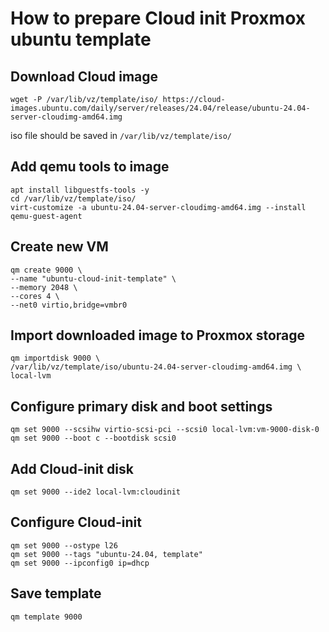 # How to prepare Cloud init Proxmox ubuntu template

## Download Cloud image

```shell
wget -P /var/lib/vz/template/iso/ https://cloud-images.ubuntu.com/daily/server/releases/24.04/release/ubuntu-24.04-server-cloudimg-amd64.img
```

iso file should be saved in `/var/lib/vz/template/iso/`

## Add qemu tools to image

```shell
apt install libguestfs-tools -y
cd /var/lib/vz/template/iso/
virt-customize -a ubuntu-24.04-server-cloudimg-amd64.img --install qemu-guest-agent
```

## Create new VM

```shell
qm create 9000 \
--name "ubuntu-cloud-init-template" \
--memory 2048 \
--cores 4 \
--net0 virtio,bridge=vmbr0
```

## Import downloaded image to Proxmox storage

```shell
qm importdisk 9000 \
/var/lib/vz/template/iso/ubuntu-24.04-server-cloudimg-amd64.img \
local-lvm
```

## Configure primary disk and boot settings

```shell
qm set 9000 --scsihw virtio-scsi-pci --scsi0 local-lvm:vm-9000-disk-0
qm set 9000 --boot c --bootdisk scsi0

```

## Add Cloud-init disk

```shell
qm set 9000 --ide2 local-lvm:cloudinit
```

## Configure Cloud-init

```shell
qm set 9000 --ostype l26
qm set 9000 --tags "ubuntu-24.04, template"
qm set 9000 --ipconfig0 ip=dhcp
```
## Save template

```shell
qm template 9000
```